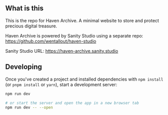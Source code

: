 ## What is this

This is the repo for Haven Archive. A minimal website to store and protect precious digital treasure.

Haven Archive is powered by Sanity Studio using a separate repo: https://github.com/wentallout/haven-studio

Sanity Studio URL: https://haven-archive.sanity.studio

## Developing

Once you've created a project and installed dependencies with `npm install` (or `pnpm install` or `yarn`), start a development server:

```bash
npm run dev

# or start the server and open the app in a new browser tab
npm run dev -- --open
```
